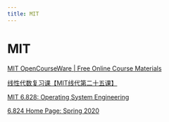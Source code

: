 ```yaml
---
title: MIT
---
```


# MIT

[MIT OpenCourseWare | Free Online Course Materials](https://ocw.mit.edu/index.htm)

[线性代数复习课【MIT线代第二十五课】](https://zhuanlan.zhihu.com/p/37259206)

[MIT 6.828: Operating System Engineering](MIT/MIT%206%20828%20Operating%20System%20Engineering.md)

[6.824 Home Page: Spring 2020](https://pdos.csail.mit.edu/6.824/)